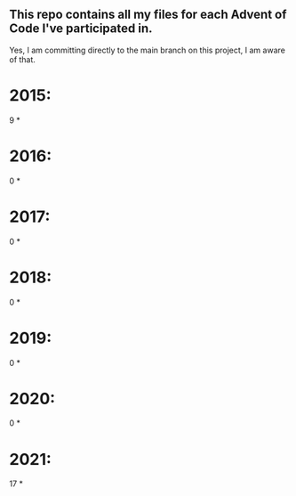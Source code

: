 ## This repo contains all my files for each Advent of Code I've participated in.

Yes, I am committing directly to the main branch on this project, I am aware of that.
# 2015:
9 *
# 2016:
0 *
# 2017:
0 *
# 2018:
0 *
# 2019:
0 *
# 2020:
0 *
# 2021:
17 *
